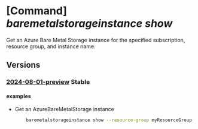# [Command] _baremetalstorageinstance show_

Get an Azure Bare Metal Storage instance for the specified subscription, resource group, and instance name.

## Versions

### [2024-08-01-preview](/Resources/mgmt-plane/L3N1YnNjcmlwdGlvbnMve30vcmVzb3VyY2Vncm91cHMve30vcHJvdmlkZXJzL21pY3Jvc29mdC5iYXJlbWV0YWxpbmZyYXN0cnVjdHVyZS9iYXJlbWV0YWxzdG9yYWdlaW5zdGFuY2VzL3t9/2024-08-01-preview.xml) **Stable**

<!-- mgmt-plane /subscriptions/{}/resourcegroups/{}/providers/microsoft.baremetalinfrastructure/baremetalstorageinstances/{} 2024-08-01-preview -->

#### examples

- Get an AzureBareMetalStorage instance
    ```bash
        baremetalstorageinstance show --resource-group myResourceGroup --instance-name myAzureBareMetalStorageInstance
    ```

